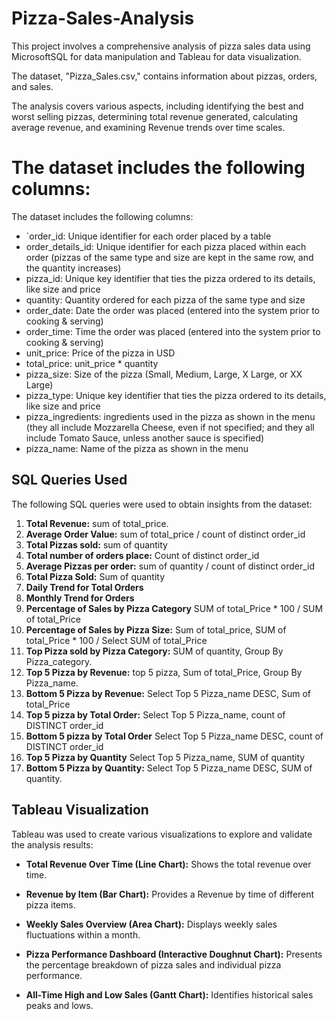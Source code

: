 # Pizza-Sales-Analysis 
This project involves a comprehensive analysis of pizza sales data using MicrosoftSQL for data manipulation and Tableau for data visualization.

The dataset, "Pizza_Sales.csv," contains information about pizzas, orders, and sales.

The analysis covers various aspects, including identifying the best and worst selling pizzas, determining total revenue generated, calculating average revenue, and examining Revenue trends over time scales.

# The dataset includes the following columns:

The dataset includes the following columns:

- `order_id: Unique identifier for each order placed by a table
- order_details_id: Unique identifier for each pizza placed within each order (pizzas of the
   same type and size are kept in the same row, and the quantity increases)
- pizza_id: Unique key identifier that ties the pizza ordered to its details, like size and price
- quantity: Quantity ordered for each pizza of the same type and size
- order_date: Date the order was placed (entered into the system prior to cooking & serving)
- order_time: Time the order was placed (entered into the system prior to cooking & serving)
- unit_price: Price of the pizza in USD
- total_price: unit_price * quantity
-  pizza_size: Size of the pizza (Small, Medium, Large, X Large, or XX Large)
- pizza_type: Unique key identifier that ties the pizza ordered to its details, like size and price
- pizza_ingredients: ingredients used in the pizza as shown in the menu (they all include
   Mozzarella Cheese, even if not specified; and they all include Tomato Sauce, unless another sauce
   is specified)
- pizza_name: Name of the pizza as shown in the menu

## SQL Queries Used

The following SQL queries were used to obtain insights from the dataset:

1.  **Total Revenue:** sum of total_price.
2.  **Average Order Value:** sum of total_price / count of distinct order_id
3.  **Total Pizzas sold:** sum of quantity
4.  **Total number of orders place:** Count of distinct order_id
5.  **Average Pizzas per order:** sum of quantity / count of distinct order_id
6.  **Total Pizza Sold:** Sum of quantity
7.  **Daily Trend for Total Orders**
8.  **Monthly Trend for Orders**
9.  **Percentage of Sales by Pizza Category** SUM of total_Price * 100 / SUM of total_Price
10. **Percentage of Sales by Pizza Size:** Sum of total_price, SUM of total_Price * 100 / Select SUM of total_Price
11. **Top Pizza sold by Pizza Category:** SUM of quantity, Group By Pizza_category.
12. **Top 5 Pizza by Revenue:** top 5 pizza, Sum of total_Price, Group By Pizza_name.
13. **Bottom 5 Pizza by Revenue:** Select Top 5 Pizza_name DESC, Sum of total_Price
14. **Top 5 pizza by Total Order:** Select Top 5 Pizza_name, count of DISTINCT order_id
15. **Bottom 5 pizza by Total Order** Select Top 5 Pizza_name DESC, count of DISTINCT order_id
16. **Top 5 Pizza by Quantity** Select Top 5 Pizza_name, SUM of quantity
17. **Bottom 5 Pizza by Quantity:** Select Top 5 Pizza_name DESC, SUM of quantity.

## Tableau Visualization

Tableau was used to create various visualizations to explore and validate the analysis results:

- **Total Revenue Over Time (Line Chart):** Shows the total revenue over time.

- **Revenue by Item (Bar Chart):** Provides a Revenue by time of different pizza items.

- **Weekly Sales Overview (Area Chart):** Displays weekly sales fluctuations within a month.

- **Pizza Performance Dashboard (Interactive Doughnut Chart):** Presents the percentage breakdown of pizza sales and individual pizza performance.

- **All-Time High and Low Sales (Gantt Chart):** Identifies historical sales peaks and lows.


